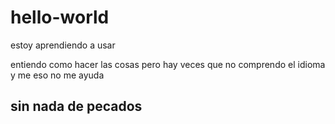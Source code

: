 # hello-world
estoy aprendiendo a usar 

entiendo como hacer las cosas pero hay veces que no comprendo el idioma y me  eso no me ayuda

<h2>sin nada de pecados</h2>

